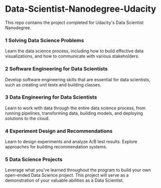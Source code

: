 # Data-Scientist-Nanodegree-Udacity
This repo contains the project completed for Udacity's Data Scientist Nanodegree.


### 1 Solving Data Science Problems
Learn the data science process, including how to build effective data visualizations, and how to communicate with various stakeholders.

### 2 Software Engineering for Data Scientists
Develop software engineering skills that are essential for data scientists, such as creating unit tests and building classes.

### 3 Data Engineering for Data Scientists
Learn to work with data through the entire data science process, from running pipelines, transforming data, building models, and deploying solutions to the cloud.

### 4 Experiment Design and Recommendations
Learn to design experiments and analyze A/B test results. Explore approaches for building recommendation systems.

### 5 Data Science Projects
Leverage what you’ve learned throughout the program to build your own open-ended Data Science project. This project will serve as a demonstration of your valuable abilities as a Data Scientist.
